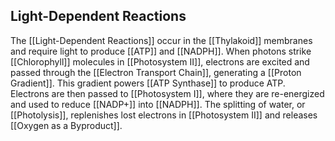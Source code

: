 ## Light-Dependent Reactions  
The [[Light-Dependent Reactions]] occur in the [[Thylakoid]] membranes and require light to produce [[ATP]] and [[NADPH]]. When photons strike [[Chlorophyll]] molecules in [[Photosystem II]], electrons are excited and passed through the [[Electron Transport Chain]], generating a [[Proton Gradient]]. This gradient powers [[ATP Synthase]] to produce ATP. Electrons are then passed to [[Photosystem I]], where they are re-energized and used to reduce [[NADP+]] into [[NADPH]]. The splitting of water, or [[Photolysis]], replenishes lost electrons in [[Photosystem II]] and releases [[Oxygen as a Byproduct]].

